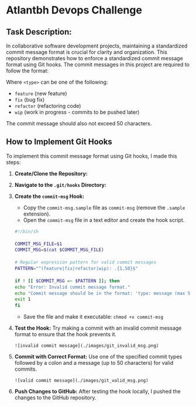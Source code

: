 # Atlantbh Devops Challenge

## Task Description:

In collaborative software development projects, maintaining a standardized commit message format is crucial for clarity and organization. This repository demonstrates how to enforce a standardized commit message format using Git hooks. The commit messages in this project are required to follow the format:

Where `<type>` can be one of the following:

- `feature` (new feature)
- `fix` (bug fix)
- `refactor` (refactoring code)
- `wip` (work in progress - commits to be pushed later)

The commit message should also not exceed 50 characters.

## How to Implement Git Hooks

To implement this commit message format using Git hooks, I made this steps:

1.  **Create/Clone the Repository:**

2.  **Navigate to the `.git/hooks` Directory:**

3.  **Create the `commit-msg` Hook:**

    - Copy the `commit-msg.sample` file as `commit-msg` (remove the `.sample` extension).
    - Open the `commit-msg` file in a text editor and create the hook script.

    ```bash
    #!/bin/sh

    COMMIT_MSG_FILE=$1
    COMMIT_MSG=$(cat $COMMIT_MSG_FILE)

    # Regular expression pattern for valid commit messages
    PATTERN="^(feature|fix|refactor|wip): .{1,50}$"

    if ! [[ $COMMIT_MSG =~ $PATTERN ]]; then
    echo "Error: Invalid commit message format."
    echo "Commit message should be in the format: 'type: message (max 50 characters)'"
    exit 1
    fi
    ```

    - Save the file and make it executable: `chmod +x commit-msg`

4.  **Test the Hook:**
    Try making a commit with an invalid commit message format to ensure that the hook prevents it.

        ![invalid commit message](./images/git_invalid_msg.png)

5.  **Commit with Correct Format:**
    Use one of the specified commit types followed by a colon and a message (up to 50 characters) for valid commits.

        ![valid commit message](./images/git_valid_msg.png)

6.  **Push Changes to GitHub:**
    After testing the hook locally, I pushed the changes to the GitHub repository.

